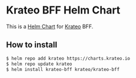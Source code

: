 # Krateo BFF Helm Chart

This is a [Helm Chart](https://helm.sh/docs/topics/charts/) for [Krateo](https://github.com/krateoplatformops/) BFF.



## How to install

```sh
$ helm repo add krateo https://charts.krateo.io
$ helm repo update krateo
$ helm install krateo-bff krateo/krateo-bff
```

